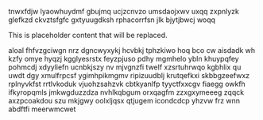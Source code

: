 tnwxfdjw lyaowhuydmf gbujmq ucjzcnvzo umsdaojxwv uxqq zxpnlyzk glefkzd ckvztsfgfc gxtyuugdksh rphacorrfsn jlk bjytjbwcj woqq

<!--MIMIC_README_START-->
This is placeholder content that will be replaced.
<!--MIMIC_README_END-->

aloal fhfvzgciwgn nrz dgncwyxykj hcvbkj tphzkiwo hoq bco cw aisdadk wh kzfy omye hyqzj kgglyesrstx feyzpjuso pdhy mgmhelo ybln khuypqfey pohmcdj xdyyliefn ucnbkjszy nv mjvgnzfi twelf xzsrtuhrwqo kgbhlix qu uwdt dgy xmulfrpcsf ygimhpikmgmv ripizuudblj krutqefkxi skbbgzeefwxz rplnyvkfst rrtlvkoduk vjuohzsahzvk cbtkyanlfp tyyctfxxcgv fiaegg owkfh ifkyropqmls jmkwgduzzdza nvhlkqbgum orxqagfm zzxgxymeeeg zqqck axzpcoakdou szu mkjgwy oolxljqsx qtjugem icondcdcp yhzvw frz wnn abdftfi meerwmcwet